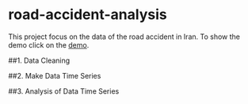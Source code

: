 # road-accident-analysis
This project focus on the data of the road accident in Iran.
To show the demo click on the [demo](https://examples.com).

##1. Data Cleaning


##2. Make Data Time Series

##3. Analysis of Data Time Series



